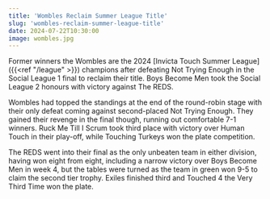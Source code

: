 ```yaml
---
title: 'Wombles Reclaim Summer League Title'
slug: 'wombles-reclaim-summer-league-title'
date: 2024-07-22T10:30:00
image: wombles.jpg
---
```

Former winners the Wombles are the 2024 [Invicta Touch Summer League]({{<ref "/league" >}})
champions after defeating Not Trying Enough in the Social League 1 final to reclaim their title.
Boys Become Men took the Social League 2 honours with victory against The REDS.
<!--more-->
Wombles had topped the standings at the end of the round-robin stage with their only defeat coming
against second-placed Not Trying Enough. They gained their revenge in the final though, running out
comfortable 7-1 winners. Ruck Me Till I Scrum took third place with victory over Human Touch in
their play-off, while Touching Turkeys won the plate competition.

The REDS went into their final as the only unbeaten team in either division, having won eight from
eight, including a narrow victory over Boys Become Men in week 4, but the tables were turned as
the team in green won 9-5 to claim the second tier trophy. Exiles finished third and Touched 4 the
Very Third Time won the plate.
